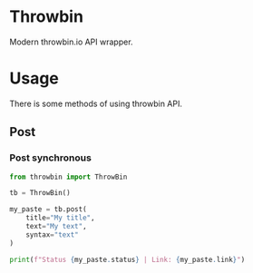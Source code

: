 # Throwbin
Modern throwbin.io API wrapper.
# Usage
There is some methods of using throwbin API.
## Post
### Post synchronous
```python
from throwbin import ThrowBin

tb = ThrowBin()

my_paste = tb.post(
    title="My title",
    text="My text",
    syntax="text"
)

print(f"Status {my_paste.status} | Link: {my_paste.link}")
```
